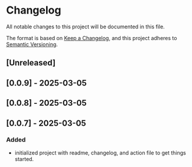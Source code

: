 # Changelog

All notable changes to this project will be documented in this file.

The format is based on [Keep a Changelog](https://keepachangelog.com/en/1.1.0/),
and this project adheres to
[Semantic Versioning](https://semver.org/spec/v2.0.0.html).

## [Unreleased]

## [0.0.9] - 2025-03-05

## [0.0.8] - 2025-03-05

## [0.0.7] - 2025-03-05

### Added

- initialized project with readme, changelog, and action file to get things
  started.
